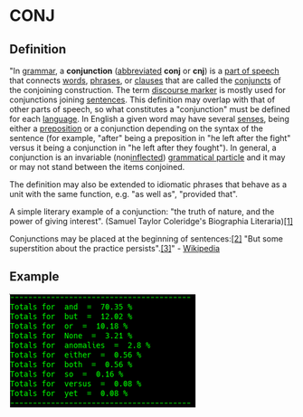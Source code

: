 # CONJ

## Definition

"In [grammar](https://en.wikipedia.org/wiki/Grammar), a **conjunction** \([abbreviated](https://en.wikipedia.org/wiki/List_of_glossing_abbreviations) **conj** or **cnj**\) is a [part of speech](https://en.wikipedia.org/wiki/Part_of_speech) that connects [words](https://en.wikipedia.org/wiki/Words), [phrases](https://en.wikipedia.org/wiki/Phrase), or [clauses](https://en.wikipedia.org/wiki/Clause) that are called the [conjuncts](https://en.wikipedia.org/wiki/Conjunct) of the conjoining construction. The term [discourse marker](https://en.wikipedia.org/wiki/Discourse_marker) is mostly used for conjunctions joining [sentences](https://en.wikipedia.org/wiki/Sentences). This definition may overlap with that of other parts of speech, so what constitutes a "conjunction" must be defined for each [language](https://en.wikipedia.org/wiki/Language). In English a given word may have several [senses](https://en.wikipedia.org/wiki/Word_sense), being either a [preposition](https://en.wikipedia.org/wiki/Preposition) or a conjunction depending on the syntax of the sentence \(for example, "after" being a preposition in "he left after the fight" versus it being a conjunction in "he left after they fought"\). In general, a conjunction is an invariable \(non[inflected](https://en.wikipedia.org/wiki/Inflection)\) [grammatical particle](https://en.wikipedia.org/wiki/Grammatical_particle) and it may or may not stand between the items conjoined.

The definition may also be extended to idiomatic phrases that behave as a unit with the same function, e.g. "as well as", "provided that".

A simple literary example of a conjunction: "the truth of nature, and the power of giving interest". \(Samuel Taylor Coleridge's Biographia Literaria\)[\[1\]](https://en.wikipedia.org/wiki/Conjunction_%28grammar%29#cite_note-1)

Conjunctions may be placed at the beginning of sentences:[\[2\]](https://en.wikipedia.org/wiki/Conjunction_%28grammar%29#cite_note-2) "But some superstition about the practice persists".[\[3\]](https://en.wikipedia.org/wiki/Conjunction_%28grammar%29#cite_note-3)" - [Wikipedia](https://en.wikipedia.org/wiki/Conjunction_%28grammar%29)

## Example

![Google Congressional Hearing Conjunctions sorted by percent \(top 20\)](../../.gitbook/assets/2018-12-28-152322_329x201_scrot.png)

